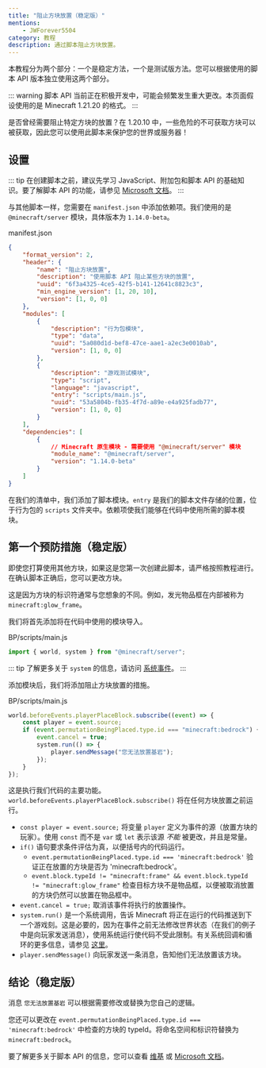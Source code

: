 ```yaml
---
title: "阻止方块放置（稳定版）"
mentions:
    - JWForever5504
category: 教程
description: 通过脚本阻止方块放置。
---
```


本教程分为两个部分：一个是稳定方法，一个是测试版方法。您可以根据使用的脚本 API 版本独立使用这两个部分。

::: warning
脚本 API 当前正在积极开发中，可能会频繁发生重大更改。本页面假设使用的是 Minecraft 1.21.20 的格式。
:::

是否曾经需要阻止特定方块的放置？在 1.20.10 中，一些危险的不可获取方块可以被获取，因此您可以使用此脚本来保护您的世界或服务器！

## 设置

::: tip
在创建脚本之前，建议先学习 JavaScript、附加包和脚本 API 的基础知识。要了解脚本 API 的功能，请参见 [Microsoft 文档](https://learn.microsoft.com/en-us/minecraft/creator/scriptapi/)。
:::

与其他脚本一样，您需要在 `manifest.json` 中添加依赖项。我们使用的是 `@minecraft/server` 模块，具体版本为 `1.14.0-beta`。

<CodeHeader>manifest.json</CodeHeader>

```json
{
    "format_version": 2,
    "header": {
        "name": "阻止方块放置",
        "description": "使用脚本 API 阻止某些方块的放置",
        "uuid": "6f3a4325-4ce5-42f5-b141-12641c8823c3",
        "min_engine_version": [1, 20, 10],
        "version": [1, 0, 0]
    },
    "modules": [
        {
            "description": "行为包模块",
            "type": "data",
            "uuid": "5a080d1d-bef8-47ce-aae1-a2ec3e0010ab",
            "version": [1, 0, 0]
        },
        {
            "description": "游戏测试模块",
            "type": "script",
            "language": "javascript",
            "entry": "scripts/main.js",
            "uuid": "53a5804b-fb35-4f7d-a89e-e4a925fadb77",
            "version": [1, 0, 0]
        }
    ],
    "dependencies": [
        {
            // Minecraft 原生模块 - 需要使用 "@minecraft/server" 模块
            "module_name": "@minecraft/server",
            "version": "1.14.0-beta"
        }
    ]
}
```

在我们的清单中，我们添加了脚本模块。`entry` 是我们的脚本文件存储的位置，位于行为包的 `scripts` 文件夹中。依赖项使我们能够在代码中使用所需的脚本模块。

<FolderView
	:paths="[
		'BP/manifest.json',
		'BP/pack_icon.png',
        'BP/scripts/main.js'
	]"
/>

## 第一个预防措施（稳定版）

即使您打算使用其他方块，如果这是您第一次创建此脚本，请严格按照教程进行。在确认脚本正确后，您可以更改方块。

这是因为方块的标识符通常与您想象的不同。例如，发光物品框在内部被称为 `minecraft:glow_frame`。

我们将首先添加将在代码中使用的模块导入。

<CodeHeader>BP/scripts/main.js</CodeHeader>

```js
import { world, system } from "@minecraft/server";
```

::: tip
了解更多关于 `system` 的信息，请访问 [系统事件](../scripting/script-server.md#events)。
:::

添加模块后，我们将添加阻止方块放置的措施。

<CodeHeader>BP/scripts/main.js</CodeHeader>

```js
world.beforeEvents.playerPlaceBlock.subscribe((event) => {
    const player = event.source;
    if (event.permutationBeingPlaced.type.id === "minecraft:bedrock") {
        event.cancel = true;
        system.run(() => {
            player.sendMessage("您无法放置基岩");
        });
    }
});
```

这是执行我们代码的主要功能。`world.beforeEvents.playerPlaceBlock.subscribe()` 将在任何方块放置之前运行。

-   `const player = event.source;` 将变量 `player` 定义为事件的源（放置方块的玩家）。使用 `const` 而不是 `var` 或 `let` 表示该源 _不能_ 被更改，并且是常量。
-   `if()` 语句要求条件评估为真，以便括号内的代码运行。
    -   `event.permutationBeingPlaced.type.id === 'minecraft:bedrock'` 验证正在放置的方块是否为 'minecraft:bedrock'。
    -   `event.block.typeId != "minecraft:frame" && event.block.typeId != "minecraft:glow_frame"` 检查目标方块不是物品框，以便被取消放置的方块仍然可以放置在物品框中。
-   `event.cancel = true;` 取消该事件将执行的放置操作。
-   `system.run()` 是一个系统调用，告诉 Minecraft 将正在运行的代码推送到下一个游戏刻。这是必要的，因为在事件之前无法修改世界状态（在我们的例子中是向玩家发送消息），使用系统运行使代码不受此限制。有关系统回调和循环的更多信息，请参见 [这里](https://learn.microsoft.com/en-us/minecraft/creator/documents/systemrunguide)。
-   `player.sendMessage()` 向玩家发送一条消息，告知他们无法放置该方块。

## 结论（稳定版）

消息 `您无法放置基岩` 可以根据需要修改或替换为您自己的逻辑。

您还可以更改在 `event.permutationBeingPlaced.type.id === 'minecraft:bedrock'` 中检查的方块的 typeId。将命名空间和标识符替换为 `minecraft:bedrock`。

要了解更多关于脚本 API 的信息，您可以查看 [维基](../scripting/starting-scripts.md) 或 [Microsoft 文档](https://learn.microsoft.com/en-us/minecraft/creator/documents/scriptdevelopertools)。